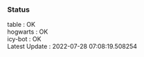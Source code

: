 ### Status


table : OK  
hogwarts : OK  
icy-bot : OK  
Latest Update : 2022-07-28 07:08:19.508254
